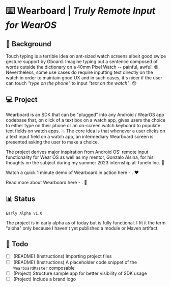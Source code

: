 # :keyboard: Wearboard | _Truly Remote Input for WearOS_

## :speech_balloon: Background

Touch typing is a terrible idea on ant-sized watch screens albeit good swipe gesture support by Gboard. Imagine typing out a sentence composed of words outside the dictionary on a 40mm Pixel Watch -- painful, awful! :tired_face: Nevertheless, some use cases do require inputting text directly on the watch in order to maintain good UX and in such cases, it's nicer if the user can touch *"type on the phone"* to input *"text on the watch"*. :hushed:

## :computer: Project

Wearboard is an SDK that can be "plugged" into any Android / WearOS app codebase that, on click of a text box on a watch app, gives users the choice to either type on their phone or an on-screen watch keyboard to populate text fields on watch apps. :boom: The core idea is that whenever a user clicks on a text input field on a watch app, an intermediary Wearboard screen is presented asking the user to make a choice.

The project derives major inspiration from Android OS' remote input functionality for Wear OS as well as my mentor, Gonzalo Alsina, for his thoughts on the subject during my summer 2023 internship at TuneIn Inc. :tada:

Watch a quick 1 minute demo of Wearboard in action here - . :heart:

Read more about Wearboard here - . :eyes: 

## :bar_chart: Status

`Early Alpha v1.0`

The project is in early alpha as of today but is fully functional. I fit it the term "alpha" only because I haven't yet published a module or Maven artifact.

## :wrench: Todo

- [ ] (README) (Instructions) Importing project files
- [ ] (README) (Instructions) A placeholder code snippet of the `WearboardMaster` composable
- [ ] (Project) Structure sample app for better visibility of SDK usage
- [ ] (Project) Include a brand logo